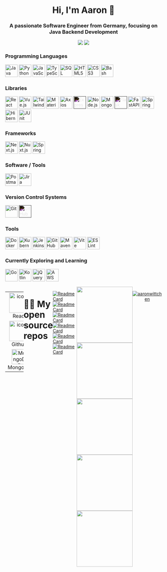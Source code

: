 <h1 align="center">Hi, I'm Aaron 👋</h1>
<h3 style="text-align: center;">
  A passionate Software Engineer from Germany, focusing on Java Backend Development
</h3>


<p align="center">
  <a href="https://www.linkedin.com/in/aaron-wittchen/" target="_blank">
    <img src="https://img.shields.io/badge/linkedin-%230077B5.svg?style=for-the-badge&logo=linkedin&logoColor=white" /></a>
  <a href="mailto:aaronwittchen@gmail.com" target="_blank">
    <img src="https://img.shields.io/badge/Email-D14836?style=for-the-badge&logo=Gmail&logoColor=white" /></a>
</p>

<!--
<div align="center">
  <a href="https://vueuse.org"
    ><img width="80" src="https://raw.githubusercontent.com/marwin1991/profile-technology-icons/refs/heads/main/icons/vue_js.png" alt="Vue.js" title="Vue.js"/></a>
  <a href="https://www.typescriptlang.org"
    ><img width="80" src="https://raw.githubusercontent.com/marwin1991/profile-technology-icons/refs/heads/main/icons/typescript.png" alt="TypeScript" title="TypeScript"/></a>
</div>
 -->
 
<h3 align="left">Programming Languages</h3>
<p align="left">
  <a><img width="40" src="https://cdn.jsdelivr.net/gh/devicons/devicon/icons/java/java-original.svg" alt="Java" title="Java"/></a>
  <a><img width="40" src="https://cdn.jsdelivr.net/gh/devicons/devicon/icons/python/python-original.svg" alt="Python" title="Python"/></a>
  <a><img width="40" src="https://cdn.jsdelivr.net/gh/devicons/devicon/icons/javascript/javascript-original.svg" alt="JavaScript" title="JavaScript"/></a>
  <a><img width="40" src="https://cdn.jsdelivr.net/gh/devicons/devicon/icons/typescript/typescript-original.svg" alt="TypeScript" title="TypeScript"/></a>
  <a><img width="40" src="https://cdn.jsdelivr.net/gh/devicons/devicon/icons/mysql/mysql-original.svg" alt="SQL" title="SQL"/></a>
  <a><img width="40" src="https://cdn.jsdelivr.net/gh/devicons/devicon/icons/html5/html5-original.svg" alt="HTML5" title="HTML5"/></a>
  <a><img width="40" src="https://cdn.jsdelivr.net/gh/devicons/devicon/icons/css3/css3-original.svg" alt="CSS3" title="CSS3"/></a>
  <a><img width="40" src="https://cdn.jsdelivr.net/gh/devicons/devicon/icons/bash/bash-original.svg" alt="Bash" title="Bash"/></a>
</p>

<h3 align="left">Libraries</h3>
<p align="left">
  <a><img width="40" src="https://cdn.jsdelivr.net/gh/devicons/devicon/icons/react/react-original.svg" alt="React" title="React"/></a>
  <a><img width="40" src="https://cdn.jsdelivr.net/gh/devicons/devicon/icons/vuejs/vuejs-original.svg" alt="Vue.js" title="Vue.js"/></a>
  <a><img width="40" src="https://cdn.jsdelivr.net/gh/devicons/devicon/icons/tailwindcss/tailwindcss-original.svg" alt="Tailwind CSS" title="Tailwind CSS"/></a>
  <a><img width="40" src="https://cdn.jsdelivr.net/gh/devicons/devicon/icons/materialui/materialui-original.svg" alt="Material-UI" title="Material-UI"/></a>
  <a><img width="40" src="https://cdn.jsdelivr.net/gh/devicons/devicon@latest/icons/axios/axios-plain.svg" alt="Axios" title="Axios"/></a>
  <a><img width="40" src="https://cdn.jsdelivr.net/gh/devicons/devicon/icons/express/express-original.svg" alt="Express.js" title="Express.js" style="filter: invert(100%);"/></a>
  <a><img width="40" src="https://cdn.jsdelivr.net/gh/devicons/devicon/icons/nodejs/nodejs-original.svg" alt="Node.js" title="Node.js"/></a>
  <a><img width="40" src="https://cdn.jsdelivr.net/gh/devicons/devicon@latest/icons/mongoose/mongoose-original-wordmark.svg" alt="Mongoose" title="Mongoose"/></a>
  <a><img width="40" src="https://cdn.jsdelivr.net/gh/devicons/devicon/icons/flask/flask-original.svg" alt="Flask" title="Flask" style="filter: invert(100%);"/></a>
  <a><img width="40" src="https://cdn.jsdelivr.net/gh/devicons/devicon/icons/fastapi/fastapi-original.svg" alt="FastAPI" title="FastAPI"/></a>
  <a><img width="40" src="https://cdn.jsdelivr.net/gh/devicons/devicon/icons/spring/spring-original.svg" alt="Spring" title="Spring"/></a>
  <a><img width="40" src="https://cdn.jsdelivr.net/gh/devicons/devicon/icons/hibernate/hibernate-original.svg" alt="Hibernate" title="Hibernate"/></a>
  <a><img width="40" src="https://raw.githubusercontent.com/marwin1991/profile-technology-icons/refs/heads/main/icons/junit.png" alt="JUnit" title="JUnit"/></a>
</p>

<h3 align="left">Frameworks</h3>
<p align="left">
  <a><img width="40" src="https://cdn.jsdelivr.net/gh/devicons/devicon/icons/nextjs/nextjs-original.svg" alt="Next.js" title="Next.js"/></a>
  <a><img width="40" src="https://cdn.jsdelivr.net/gh/devicons/devicon/icons/nuxtjs/nuxtjs-original.svg" alt="Nuxt.js" title="Nuxt.js"/></a>
  <a><img width="40" src="https://cdn.jsdelivr.net/gh/devicons/devicon/icons/spring/spring-original.svg" alt="Spring Boot" title="Spring Boot"/></a>
</p>

<h3 align="left">Software / Tools</h3>
<p align="left">
  <a><img width="40" src="https://cdn.jsdelivr.net/gh/devicons/devicon/icons/postman/postman-original.svg" alt="Postman" title="Postman"/></a>
  <a><img width="40" src="https://cdn.jsdelivr.net/gh/devicons/devicon/icons/jira/jira-original.svg" alt="Jira" title="Jira"/></a>
</p>

<h3 align="left">Version Control Systems</h3>
<p align="left">
  <a><img width="40" src="https://cdn.jsdelivr.net/gh/devicons/devicon/icons/git/git-original.svg" alt="Git" title="Git"/></a>
  <a><img width="40" src="https://cdn.jsdelivr.net/gh/devicons/devicon/icons/github/github-original.svg" alt="GitHub" title="GitHub" style="filter: invert(100%);"/></a>
</p>

<h3 align="left">Tools</h3>
<p align="left">
  <a><img width="40" src="https://cdn.jsdelivr.net/gh/devicons/devicon/icons/docker/docker-original.svg" alt="Docker" title="Docker"/></a>
  <a><img width="40" src="https://cdn.jsdelivr.net/gh/devicons/devicon/icons/kubernetes/kubernetes-plain.svg" alt="Kubernetes" title="Kubernetes"/></a>
  <a><img width="40" src="https://cdn.jsdelivr.net/gh/devicons/devicon/icons/jenkins/jenkins-original.svg" alt="Jenkins" title="Jenkins"/></a>
  <a><img width="40" src="https://cdn.jsdelivr.net/gh/devicons/devicon/icons/githubactions/githubactions-original.svg" alt="GitHub Actions" title="GitHub Actions"/></a>
  <a><img width="40" src="https://cdn.jsdelivr.net/gh/devicons/devicon/icons/maven/maven-original.svg" alt="Maven" title="Maven"/></a>
  <a><img width="40" src="https://raw.githubusercontent.com/marwin1991/profile-technology-icons/refs/heads/main/icons/vite.png" alt="Vite" title="Vite"/></a>
  <a><img width="40" src="https://cdn.jsdelivr.net/gh/devicons/devicon/icons/eslint/eslint-original.svg" alt="ESLint" title="ESLint"/></a>
</p>

<h3 align="left">Currently Exploring and Learning</h3>
<p align="left">
  <a><img width="40" src="https://cdn.jsdelivr.net/gh/devicons/devicon/icons/go/go-original.svg" alt="Go" title="Go"/></a>
  <a><img width="40" src="https://cdn.jsdelivr.net/gh/devicons/devicon/icons/kotlin/kotlin-original.svg" alt="Kotlin" title="Kotlin"/></a>
  <a><img width="40" src="https://cdn.jsdelivr.net/gh/devicons/devicon/icons/jquery/jquery-original.svg" alt="jQuery" title="jQuery"/></a>
  <a><img width="40" src="https://cdn.jsdelivr.net/gh/devicons/devicon@latest/icons/amazonwebservices/amazonwebservices-plain-wordmark.svg" alt="AWS" title="AWS"/></a>
</p>



<div style="display: flex; align-items: flex-start; align: center">
<table align="center">
  <tr>
    <td align="center" width="96">
        <img src="https://techstack-generator.vercel.app/react-icon.svg" alt="icon" width="65" height="65" />
      <br>React
    </td>
    <td align="center" width="96">
      <a href="#macropower-tech">
        <img src="https://techstack-generator.vercel.app/python-icon.svg" alt="icon" width="65" height="65" />
      </a>
      <br>Python
    </td>
    <td align="center" width="96">
        <img src="https://techstack-generator.vercel.app/js-icon.svg" alt="icon" width="65" height="65" />
      <br>JavaScript
    </td>
    <td align="center" width="96">
        <img src="https://techstack-generator.vercel.app/webpack-icon.svg" alt="icon" width="65" height="65" />
      <br>Webpack
    </td>
    <td align="center" width="96">
        <img src="https://techstack-generator.vercel.app/mysql-icon.svg" alt="icon" width="65" height="65" />
      <br>MySQL
    </td>
    <td align="center" width="96">
        <img src="https://techstack-generator.vercel.app/ts-icon.svg" alt="icon" width="65" height="65" />
      <br>TypeScript
    </td>
  </tr>
  <tr>
  <td align="center" width="96">
        <img src="https://techstack-generator.vercel.app/github-icon.svg" alt="icon" width="65" height="65" />
      <br>Github
    </td>
    <td align="center" width="96"> 
        <img src="https://user-images.githubusercontent.com/25181517/192108372-f71d70ac-7ae6-4c0d-8395-51d8870c2ef0.png" width="48" height="48" alt="Git" />
      <br>Git
    </td>
    <td align="center"  width="96">
        <img src="https://skillicons.dev/icons?i=laravel" width="48" height="48" alt="Laravel" />
      <br>Laravel
    </td>
    <td align="center"  width="96">
        <img src="https://skillicons.dev/icons?i=html" width="48" height="48" alt="HTML5" />
      <br>HTML5
    </td>
    <td align="center" width="96">
        <img src="https://skillicons.dev/icons?i=css" width="48" height="48" alt="css" />
      <br>CSS
    </td>
    <td align="center"  width="96">
        <img src="https://skillicons.dev/icons?i=bootstrap" width="48" height="48" alt="bootstrap" />
      <br>Bootstrap
    </td>
    <td align="center" width="96">
        <img src="https://skillicons.dev/icons?i=tailwind" width="48" height="48" alt="tailwind" />
      <br>Tailwind
    </td>
    <td align="center" width="96">
        <img src="https://skillicons.dev/icons?i=jquery" width="48" height="48" alt="jQuery" />
      <br>jQuery
    </td>
  </tr>
 <tr>
      <td align="center" width="96">
        <img src="https://skillicons.dev/icons?i=mongodb" width="48" height="48" alt="MongoDB" />
      <br>MongoDB
    </td>
        <td align="center" width="96">
        <img src="https://skillicons.dev/icons?i=nodejs" width="48" height="48" alt="Nodejs" />
      <br>Nodejs
      </td>
      </td>
            <td align="center" width="96">
        <img src="https://skillicons.dev/icons?i=vscode" width="48" height="48" alt="VsCode" />
      <br>VsCode
    </td>
              <td align="center" width="96">
        <img src="https://skillicons.dev/icons?i=wordpress" width="48" height="48" alt="WordPress" />
      <br>WordPress
    </td>
              <td align="center" width="96">
        <img src="https://skillicons.dev/icons?i=vue" width="48" height="48" alt="Vue" />
      <br>Vue
    </td>
              <td align="center" width="96">
        <img src="https://skillicons.dev/icons?i=sass" width="48" height="48" alt="Sass" />
      <br>Sass
    </td>
              <td align="center" width="96">
        <img src="https://skillicons.dev/icons?i=graphql" width="48" height="48" alt="MySQL" />
      <br>GraphQL
    </td>
    <td align="center" width="96">
        <img src="https://skillicons.dev/icons?i=postgres" width="48" height="48" alt="PostgreSQL" />
      <br>PostgreSQL
    </td>
 </tr>
</table>


# 🧑‍💻 My open source repos

[![Readme Card](https://github-readme-stats.vercel.app/api/pin/?username=aaronwittchen&repo=Sorting-Visualization-Tool&theme=aura)](https://github.com/aaronwittchen/Sorting-Visualization-Tool)
[![Readme Card](https://github-readme-stats.vercel.app/api/pin/?username=aaronwittchen&repo=NeoWs-Tracking-Application&theme=aura)](https://github.com/aaronwittchen/NeoWs-Tracking-Application)
[![Readme Card](https://github-readme-stats.vercel.app/api/pin/?username=aaronwittchen&repo=MERN-JWT-Auth&theme=aura)](https://github.com/aaronwittchen/MERN-JWT-Auth)
[![Readme Card](https://github-readme-stats.vercel.app/api/pin/?username=aaronwittchen&repo=Invoicipedia&theme=aura)](https://github.com/aaronwittchen/Invoicipedia)
[![Readme Card](https://github-readme-stats.vercel.app/api/pin/?username=aaronwittchen&repo=Ticket-Booking-System&theme=aura)](https://github.com/aaronwittchen/Ticket-Booking-System)
[![Readme Card](https://github-readme-stats.vercel.app/api/pin/?username=aaronwittchen&repo=Stock-Tracker&theme=aura)](https://github.com/aaronwittchen/Stock-Tracker)

<div align="center">
<a href="https://github.com/aaronwittchen">
<img align="center" src="http://github-profile-summary-cards.vercel.app/api/cards/stats?username=aaronwittchen&theme=aura" height="180em" />
<img align="center" src="http://github-profile-summary-cards.vercel.app/api/cards/most-commit-language?username=aaronwittchen&theme=aura" height="180em" />
<img align="center" src="http://github-profile-summary-cards.vercel.app/api/cards/repos-per-language?username=aaronwittchen&theme=aura" height="180em" />
<img align="center" src="http://github-profile-summary-cards.vercel.app/api/cards/productive-time?username=aaronwittchen&theme=aura" height="180em" />
<img align="center" src="http://github-profile-summary-cards.vercel.app/api/cards/profile-details?username=aaronwittchen&theme=aura" height="180em" />
</div>   

<div align="center">
<p style="text-align: center;"><img align="center" src="https://github-readme-streak-stats.herokuapp.com/?user=aaronwittchen&theme=dark" alt="aaronwittchen" /></p>
</div>

<!--
<p align="left">
  <img src="http://github-profile-summary-cards.vercel.app/api/cards/profile-details?username=aaronwittchen&theme=aura" />
</p>

<details align="left">
  <summary>Other statistics</summary>
  <h3>Github</h3>
  <div align="left">
  <p>
    <img src="http://github-profile-summary-cards.vercel.app/api/cards/repos-per-language?username=aaronwittchen&theme=aura" />
    <img src="http://github-profile-summary-cards.vercel.app/api/cards/most-commit-language?username=aaronwittchen&theme=aura" />
  </p>
  <p>
    <img src="http://github-profile-summary-cards.vercel.app/api/cards/stats?username=aaronwittchen&theme=aura" />
    <img src="http://github-profile-summary-cards.vercel.app/api/cards/productive-time?username=aaronwittchen&theme=aura&utcOffset=1" />
  </p>
    </div>
</details>
--!>

<!--
# 📊 My Stats
[![aaronwittchen's github stats](https://github-readme-stats.vercel.app/api?username=aaronwittchen&show_icons=true&count_private=true&theme=aura&hide=stars)](https://aaronwittchen/github)
--!>
